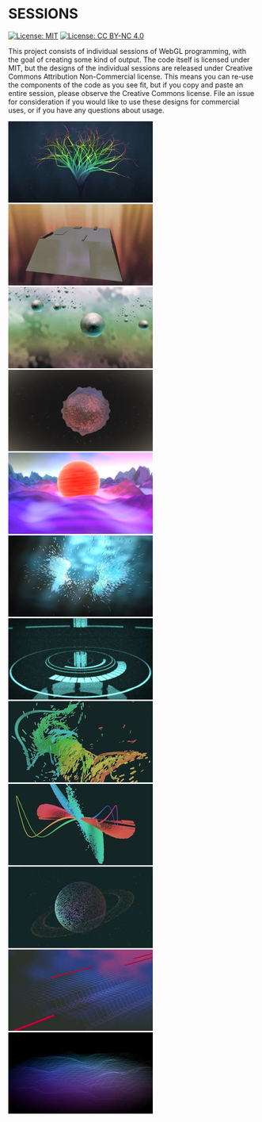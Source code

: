# SESSIONS

[![License: MIT](https://img.shields.io/badge/License-MIT-yellow.svg)](https://opensource.org/licenses/MIT) [![License: CC BY-NC 4.0](https://licensebuttons.net/l/by-nc/4.0/80x15.png)](http://creativecommons.org/licenses/by-nc/4.0/)

This project consists of individual sessions of WebGL programming, with the goal of creating some kind of output. The code itself is licensed under MIT, but the designs of the individual sessions are released under Creative Commons Attribution Non-Commercial license. This means you can re-use the components of the code as you see fit, but if you copy and paste an entire session, please observe the Creative Commons license. File an issue for consideration if you would like to use these designs for commercial uses, or if you have any questions about usage.

[![Session 012](./012/thumb.jpg)](http://sessions.gregtatum.com/012)
[![Session 011](./011/thumb.jpg)](http://sessions.gregtatum.com/011)
[![Session 010](./010/thumb.jpg)](http://sessions.gregtatum.com/010)
[![Session 009](./009/thumb.jpg)](http://sessions.gregtatum.com/009)
[![Session 008](./008/thumb.jpg)](http://sessions.gregtatum.com/008)
[![Session 007](./007/thumb.jpg)](http://sessions.gregtatum.com/007)
[![Session 006](./006/thumb.jpg)](http://sessions.gregtatum.com/006)
[![Session 005](./005/thumb.jpg)](http://sessions.gregtatum.com/005)
[![Session 004](./004/thumb.jpg)](http://sessions.gregtatum.com/004)
[![Session 003](./003/thumb.jpg)](http://sessions.gregtatum.com/003)
[![Session 002](./002/thumb.jpg)](http://sessions.gregtatum.com/002)
[![Session 001](./001/thumb.jpg)](http://sessions.gregtatum.com/001)
